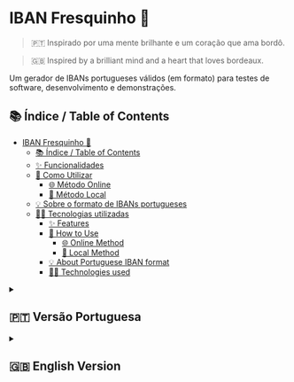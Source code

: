 # IBAN Fresquinho 🏦

> 🇵🇹 Inspirado por uma mente brilhante e um coração que ama bordô.

> 🇬🇧 Inspired by a brilliant mind and a heart that loves bordeaux.

Um gerador de IBANs portugueses válidos (em formato) para testes de software, desenvolvimento e demonstrações.

## 📚 Índice / Table of Contents

- [IBAN Fresquinho 🏦](#iban-fresquinho-)
  - [📚 Índice / Table of Contents](#-índice--table-of-contents)
  - [✨ Funcionalidades](#-funcionalidades)
  - [🚀 Como Utilizar](#-como-utilizar)
    - [🌐 Método Online](#-método-online)
    - [📍 Método Local](#-método-local)
  - [💡 Sobre o formato de IBANs portugueses](#-sobre-o-formato-de-ibans-portugueses)
  - [🧑‍💻 Tecnologias utilizadas](#-tecnologias-utilizadas)
    - [✨ Features](#-features)
    - [🚀 How to Use](#-how-to-use)
      - [🌐 Online Method](#-online-method)
      - [📍 Local Method](#-local-method)
    - [💡 About Portuguese IBAN format](#-about-portuguese-iban-format)
    - [🧑‍💻 Technologies used](#-technologies-used)


<details>
<summary><h2>🇵🇹 Versão Portuguesa</h2></summary>

Um gerador de IBANs portugueses válidos (em formato) para testes de software, desenvolvimento e demonstrações.


## ✨ Funcionalidades

- Gera IBANs portugueses aleatórios com formato válido
- Mostra o nome do banco correspondente ao código gerado
- Permite gerar múltiplos IBANs de uma vez (até 20)
- Cópia para a área de transferência com um clique
- Suporte para modo escuro automático
- Funciona offline como PWA (Progressive Web App)
- Interface simples e intuitiva


## 🚀 Como Utilizar

1. Abrir o `index.html` num navegador moderno.


### 🌐 Método Online

1. Acede à versão online em: [IBAN Fresquinho](https://andrenevesgomes.github.io/iban-fresquinho/)

1. Clicar em **Gerar IBAN** ou gerar múltiplos conforme necessário.

1. Pode copiar o IBAN com um clique.

1. Funciona em dark mode e como aplicação PWA móvel.

### 📍 Método Local

1. Clona este repositório ou faz o download do código
2. Abre o ficheiro `index.html` num navegador moderno
3. Clica em **Gerar IBAN** para obteres um novo IBAN
4. Para múltiplos IBANs, expande a secção "Gerar múltiplos IBANs"
5. Introduz a quantidade desejada e clica em "Gerar Múltiplos"
6. Clica em "Copiar" para copiar o IBAN para a área de transferência

## 💡 Sobre o formato de IBANs portugueses

Os IBANs portugueses seguem a estrutura:
- PT + 2 dígitos de verificação
- 4 dígitos do código do banco
- 4 dígitos do código da agência
- 11 dígitos do número da conta
- 2 dígitos de controlo

## 🧑‍💻 Tecnologias utilizadas

- HTML5, CSS3 e JavaScript
- Tailwind CSS para estilos
- Web API para manipulação da área de transferência
- Manifesto PWA para instalação em dispositivos móveis

</details>

<details>
<summary><h2>🇬🇧 English Version</h2></summary>

A generator of valid-format Portuguese IBANs for software testing, development and demonstrations.


### ✨ Features

- Generates random Portuguese IBANs with valid format
- Shows the corresponding bank name
- Allows generating multiple IBANs at once (up to 20)
- Copy to clipboard with a single click
- Automatic dark mode support
- Works offline as a Progressive Web App (PWA)
- Simple and intuitive interface

### 🚀 How to Use

#### 🌐 Online Method

1. Access the online version at: [IBAN Fresquinho](https://andrenevesgomes.github.io/iban-fresquinho/)
2. Click on **Generate IBAN** or generate multiple as needed
3. You can copy the IBAN with a click
4. Works in dark mode and as a mobile PWA application

#### 📍 Local Method

1. Clone this repository or download the code
2. Open the `index.html` file in a modern browser
3. Click on **Generate IBAN** to get a new IBAN
4. For multiple IBANs, expand the "Generate multiple IBANs" section
5. Enter the desired quantity and click on "Generate Multiple"
6. Click on "Copy" to copy the IBAN to the clipboard

### 💡 About Portuguese IBAN format

Portuguese IBANs follow this structure:
- PT + 2 check digits
- 4 digits for the bank code
- 4 digits for the branch code
- 11 digits for the account number
- 2 control digits

### 🧑‍💻 Technologies used

- HTML5, CSS3 and JavaScript
- Tailwind CSS for styling
- Web API for clipboard manipulation
- PWA manifest for mobile device installation

</details>

